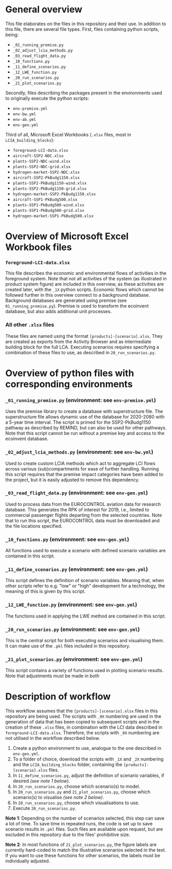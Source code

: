# General overview

This file elaborates on the files in this repository and their use. In addition to this file, there are several file types.
First, files containing python scripts, being:
- `_01_running_premise.py`
- `_02_adjust_lcia_methods.py`
- `_03_read_flight_data.py`
- `_10_functions.py`
- `_11_define_scenarios.py`
- `_12_LWE_function.py`
- `_20_run_scenarios.py`
- `_21_plot_scenarios.py`

Secondly, files describing the packages present in the environments used to originally execute the python scripts:
- `env-premise.yml`
- `env-bw.yml`
- `env-ab.yml`
- `env-gen.yml`

Third of all, Microsoft Excel Workbooks (`.xlsx` files, most in `LCIA_building_blocks`):
- `foreground-LCI-data.xlsx`
- `aircraft-SSP2-NDC.xlsx`
- `plants-SSP2-NDC-wind.xlsx`
- `plants-SSP2-NDC-grid.xlsx`
- `hydrogen-market-SSP2-NDC.xlsx`
- `aircraft-SSP2-PkBudg1150.xlsx`
- `plants-SSP2-PkBudg1150-wind.xlsx`
- `plants-SSP2-PkBudg1150-grid.xlsx`
- `hydrogen-market-SSP2-PkBudg1150.xlsx`
- `aircraft-SSP1-PkBudg500.xlsx`
- `plants-SSP1-PkBudg500-wind.xlsx`
- `plants-SSP1-PkBudg500-grid.xlsx`
- `hydrogen-market-SSP1-PkBudg500.xlsx`

# Overview of Microsoft Excel Workbook files

### `foreground-LCI-data.xlsx`
This file describes the economic and environmental flows of activities in the foreground system.
Note that not all activities of the system (as illustrated in product system figure) are included in this overview, as these activities are created later, with the `_1X` python scripts.
Economic flows which cannot be followed further in this overview connect to a background database.
Background databases are generated using premise (see `01_running_premise.py`).
Premise is used to transform the ecoinvent database, but also adds additional unit processes.

### All other `.xlsx` files
These files are named using the format `[products]-[scenario].xlsx`.
They are created as exports from the Activity Browser and as intermediate building block for the full LCA.
Executing scenarios requires specifying a combination of these files to use, as described in `20_run_scenarios.py`.

# Overview of python files with corresponding environments

### `_01_running_premise.py` (environment: see `env-premise.yml`)
Uses the premise library to create a database with superstructure file. 
The superstructure file allows dynamic use of the database for 2020-2080 with a 5-year time interval.
The script is primed for the SSP2-PkBudg1150 pathway as described by REMIND, but can also be used for other pathways.
Note that this script cannot be run without a premise key and access to the ecoinvent database.

### `_02_adjust_lcia_methods.py` (environment: see `env-bw.yml`)
Used to create custom LCIA methods which act to aggregate LCI flows across various (sub)compartments for ease of further handling.
Running this script requires that the premise impact categories have been added to the project, but it is easily adjusted to remove this dependency.

### `_03_read_flight_data.py` (environment: see `env-gen.yml`)
Used to process data from the EUROCONTROL aviation data for research database.
This generates the RPK of interest for 2019, i.e., limited to commercial passenger flights departing from the selected countries.
Note that to run this script, the EUROCONTROL data must be downloaded and the file locations specified.

### `_10_functions.py` (environment: see `env-gen.yml`)
All functions used to execute a scenario with defined scenario variables are contained in this script.

### `_11_define_scenarios.py` (environment: see `env-gen.yml`)
This script defines the definition of scenario variables.
Meaning that, when other scripts refer to e.g. "low" or "high" development for a technology, the meaning of this is given by this script.

### `_12_LWE_function.py` (environment: see `env-gen.yml`)
The functions used in applying the LWE method are contained in this script.

### `_20_run_scenarios.py` (environment: see `env-gen.yml`)
This is the central script for both executing scenarios and visualising them.
It can make use of the `.pkl` files included in this repository.

### `_21_plot_scenarios.py` (environment: see `env-gen.yml`)
This script contains a variety of functions used in plotting scenario results.
Note that adjustments must be made in both 

# Description of workflow
This workflow assumes that the `[products]-[scenario].xlsx` files in this repository are being used.
The scripts with `_0X` numbering are used in the generation of data that has been copied to subsequent scripts and in the creation of these `.xlsx` files, in combination with the LCI data described in `foreground-LCI-data.xlsx`. 
Therefore, the scripts with `_0X` numbering are not utilised in the workflow described below.

1. Create a python environment to use, analogue to the one described in `env-gen.yml`.
2. To a folder of choice, download the scripts with `_1X` and `_2X` numbering and the `LCIA_building_blocks` folder, containing the `[products]-[scenario].xlsx` files.
3. In `11_define_scenarios.py`, adjust the definition of scenario variables, if desired *(see note 1 below)*.
4. In `20_run_scenarios.py`, choose which scenario(s) to model.
5. In `20_run_scenarios.py` and `21_plot_scenarios.py`, choose which scenario(s) to visualise *(see note 2 below)*.
6. In `20_run_scenarios.py`, choose which visualisations to use.
7. Execute `20_run_scenarios.py`.

**Note 1**: Depending on the number of scenarios selected, this step can save a lot of time. To save time in repeated runs, the code is set up to save scenario results in `.pkl` files. Such files are available upon request, but are excluded in this repository due to the files' prohibitive size.

**Note 2**: In most functions of `21_plot_scenarios.py`, the figure labels are currently hard-coded to match the illustrative scenarios selected in the text.
If you want to use these functions for other scenarios, the labels must be individually adjusted.